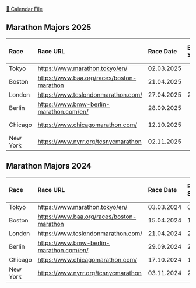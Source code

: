 [📅 Calendar File](marathon_majors.ics)  
## Marathon Majors 2025
| Race     | Race URL                                  | Race Date   | Entry Time Start   | Entry Time End   | Expected Time Frame   |
|:---------|:------------------------------------------|:------------|:-------------------|:-----------------|:----------------------|
| Tokyo    | https://www.marathon.tokyo/en/            | 02.03.2025  |                    |                  | 08.2024               |
| Boston   | https://www.baa.org/races/boston-marathon | 21.04.2025  |                    |                  | 09.2024               |
| London   | https://www.tcslondonmarathon.com/        | 27.04.2025  | 20.04.2024         | 26.04.2024       |                       |
| Berlin   | https://www.bmw-berlin-marathon.com/en/   | 28.09.2025  |                    |                  | 09.2024               |
| Chicago  | https://www.chicagomarathon.com/          | 12.10.2025  |                    |                  | 10.2024-11.2024       |
| New York | https://www.nyrr.org/tcsnycmarathon       | 02.11.2025  |                    |                  | 02.2025               |

## Marathon Majors 2024
| Race     | Race URL                                  | Race Date   | Entry Time Start   | Entry Time End   | Expected Time Frame   |
|:---------|:------------------------------------------|:------------|:-------------------|:-----------------|:----------------------|
| Tokyo    | https://www.marathon.tokyo/en/            | 03.03.2024  | 01.08.2023         | 10.08.2023       |                       |
| Boston   | https://www.baa.org/races/boston-marathon | 15.04.2024  | 11.09.2023         | 15.09.2023       |                       |
| London   | https://www.tcslondonmarathon.com/        | 21.04.2024  | 22.04.2023         | 27.04.2023       |                       |
| Berlin   | https://www.bmw-berlin-marathon.com/en/   | 29.09.2024  | 29.09.2023         | 16.11.2023       |                       |
| Chicago  | https://www.chicagomarathon.com/          | 17.10.2024  | 17.10.2023         | 16.11.2023       |                       |
| New York | https://www.nyrr.org/tcsnycmarathon       | 03.11.2024  | 28.02.2024         | 21.03.2024       |                       |